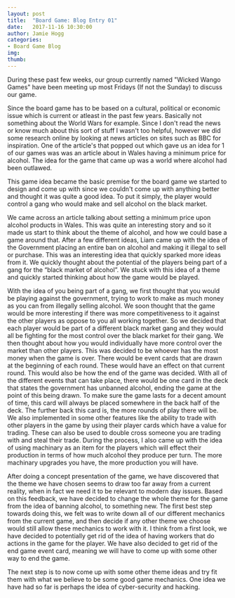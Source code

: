 ```yaml
---
layout: post
title:  "Board Game: Blog Entry 01"
date:   2017-11-16 10:30:00
author: Jamie Hogg
categories: 
- Board Game Blog
img: 
thumb: 
---
```



During these past few weeks, our group currently named "Wicked Wango Games" have been meeting up most Fridays (If not the Sunday) to discuss our game.

Since the board game has to be based on a cultural, political or economic issue which is current or atleast in the past few years. Basically not something about the World Wars for example. Since I don't read the news or know much about this sort of stuff I wasn't too helpful, however we did some research online by looking at news articles on sites such as BBC for inspiration.
One of the article's that popped out which gave us an idea for 1 of our games was was an article about in Wales having a minimum price for alcohol. The idea for the game that came up was a world where alcohol had been outlawed.

This game idea became the basic premise for the board game we started to design and come up with since we couldn't come up with anything better and thought it was quite a good idea. To put it simply, the player would control a gang who would make and sell alcohol on the black market.


We came across an article talking about setting a minimum price upon alcohol products in Wales. This was quite an interesting story and so it made us start to think about the theme of alcohol, and how we could base a game around that. After a few different ideas, Liam came up with the idea of the Government placing an entire ban on alcohol and making it illegal to sell or purchase. This was an interesting idea that quickly sparked more ideas from it. We quickly thought about the potential of the players being part of a gang for the “black market of alcohol”. We stuck with this idea of a theme and quickly started thinking about how the game would be played.

With the idea of you being part of a gang, we first thought that you would be playing against the government, trying to work to make as much money as you can from illegally selling alcohol. We soon thought that the game would be more interesting if there was more competitiveness to it against the other players as oppose to you all working together. So we decided that each player would be part of a different black market gang and they would all be fighting for the most control over the black market for their gang. We then thought about how you would individually have more control over the market than other players. This was decided to be whoever has the most money when the game is over. There would be event cards that are drawn at the beginning of each round. These would have an effect on that current round. This would also be how the end of the game was decided. With all of the different events that can take place, there would be one card in the deck that states the government has unbanned alcohol, ending the game at the point of this being drawn. To make sure the game lasts for a decent amount of time, this card will always be placed somewhere in the back half of the deck. The further back this card is, the more rounds of play there will be. We also implemented in some other features like the ability to trade with other players in the game by using their player cards which have a value for trading. These can also be used to double cross someone you are trading with and steal their trade. During the process, I also came up with the idea of using machinary as an item for the players which will effect their production in terms of how much alcohol they produce per turn. The more machinary upgrades you have, the more production you will have.

After doing a concept presentation of the game, we have discovered that the theme we have chosen seems to draw too far away from a current reality, when in fact we need it to be relevant to modern day issues. Based on this feedback, we have decided to change the whole theme for the game from the idea of banning alcohol, to something new. The first best step towards doing this, we felt was to write down all of our different mechanics from the current game, and then decide if any other theme we choose would still allow these mechanics to work with it. I think from a first look, we have decided to potentially get rid of the idea of having workers that do actions in the game for the player. We have also decided to get rid of the end game event card, meaning we will have to come up with some other way to end the game.

The next step is to now come up with some other theme ideas and try fit them with what we believe to be some good game mechanics. One idea we have had so far is perhaps the idea of cyber-security and hacking.
